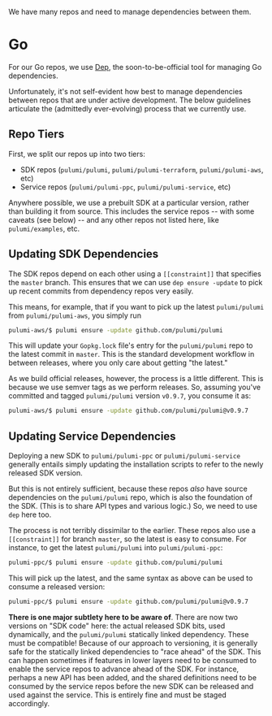 We have many repos and need to manage dependencies between them.

# Go

For our Go repos, we use [Dep](https://github.com/golang/dep), the soon-to-be-official tool for managing Go dependencies.

Unfortunately, it's not self-evident how best to manage dependencies between repos that are under active development.  The below guidelines articulate the (admittedly ever-evolving) process that we currently use.

## Repo Tiers

First, we split our repos up into two tiers:

* SDK repos (`pulumi/pulumi`, `pulumi/pulumi-terraform`, `pulumi/pulumi-aws`, etc)
* Service repos (`pulumi/pulumi-ppc`, `pulumi/pulumi-service`, etc)

Anywhere possible, we use a prebuilt SDK at a particular version, rather than building it from source.  This includes the service repos -- with some caveats (see below) -- and any other repos not listed here, like `pulumi/examples`, etc.

## Updating SDK Dependencies

The SDK repos depend on each other using a `[[constraint]]` that specifies the `master` branch.  This ensures that we can use `dep ensure -update` to pick up recent commits from dependency repos very easily.

This means, for example, that if you want to pick up the latest `pulumi/pulumi` from `pulumi/pulumi-aws`, you simply run

```bash
pulumi-aws/$ pulumi ensure -update github.com/pulumi/pulumi
```

This will update your `Gopkg.lock` file's entry for the `pulumi/pulumi` repo to the latest commit in `master`.  This is the standard development workflow in between releases, where you only care about getting "the latest."

As we build official releases, however, the process is a little different.  This is because we use semver tags as we perform releases.  So, assuming you've committed and tagged `pulumi/pulumi` version `v0.9.7`, you consume it as:

```bash
pulumi-aws/$ pulumi ensure -update github.com/pulumi/pulumi@v0.9.7
```

## Updating Service Dependencies

Deploying a new SDK to `pulumi/pulumi-ppc` or `pulumi/pulumi-service` generally entails simply updating the installation scripts to refer to the newly released SDK version.

But this is not entirely sufficient, because these repos *also* have source dependencies on the `pulumi/pulumi` repo, which is also the foundation of the SDK.  (This is to share API types and various logic.)  So, we need to use `dep` here too.

The process is not terribly dissimilar to the earlier.  These repos also use a `[[constraint]]` for branch `master`, so the latest is easy to consume.  For instance, to get the latest `pulumi/pulumi` into `pulumi/pulumi-ppc`:

```bash
pulumi-ppc/$ pulumi ensure -update github.com/pulumi/pulumi
```

This will pick up the latest, and the same syntax as above can be used to consume a released version:

```bash
pulumi-ppc/$ pulumi ensure -update github.com/pulumi/pulumi@v0.9.7
```

**There is one major subtlety here to be aware of**.  There are now two versions on "SDK code" here: the actual released SDK bits, used dynamically, and the `pulumi/pulumi` statically linked dependency.  These must be compatible!  Because of our approach to versioning, it is generally safe for the statically linked dependencies to "race ahead" of the SDK.  This can happen sometimes if features in lower layers need to be consumed to enable the service repos to advance ahead of the SDK.  For instance, perhaps a new API has been added, and the shared definitions need to be consumed by the service repos before the new SDK can be released and used against the service.  This is entirely fine and must be staged accordingly.